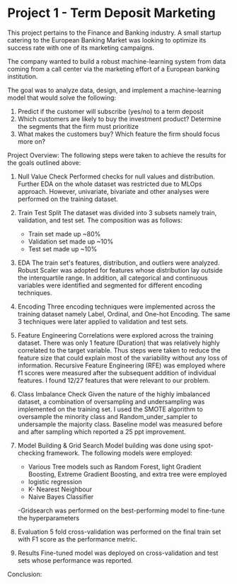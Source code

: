 # Project 1 - Term Deposit Marketing

This project pertains to the Finance and Banking industry. A small startup catering to the European Banking Market was looking to optimize its success rate with one of its marketing campaigns. 

The company wanted to build a robust machine-learning system from data coming from a call center via the marketing effort of a European banking institution. 

The goal was to analyze data, design, and implement a machine-learning model that would solve the following:

1) Predict if the customer will subscribe (yes/no) to a term deposit
2) Which customers are likely to buy the investment product? Determine the segments that the firm must prioritize
3) What makes the customers buy? Which feature the firm should focus more on?


Project Overview:
The following steps were taken to achieve the results for the goals outlined above:

1) Null Value Check
   Performed checks for null values and distribution. Further EDA on the whole dataset was restricted due to MLOps approach. However, univariate, bivariate and other analyses were performed on the training dataset.
   
2) Train Test Split
   The dataset was divided into 3 subsets namely train, validation, and test set. The composition was as follows:
     - Train set made up ~80%
     - Validation set made up ~10%
     - Test set made up ~10%
       
3) EDA
   The train set's features, distribution, and outliers were analyzed. Robust Scaler was adopted for features whose distribution lay outside the interquartile range. In addition, all categorical and continuous variables were identified and segmented for different encoding techniques. 

4) Encoding
   Three encoding techniques were implemented across the training dataset namely Label, Ordinal, and One-hot Encoding. The same 3 techniques were later applied to validation and test sets. 

5) Feature Engineering
   Correlations were explored across the training dataset. There was only 1 feature (Duration) that was relatively highly correlated to the target variable. Thus steps were taken to reduce the feature size that could explain most of the variability without any loss of information. Recursive Feature Engineering (RFE) was employed where f1 scores were measured after the subsequent addition of individual features. I found 12/27 features that were relevant to our problem.

 6) Class Imbalance Check
    Given the nature of the highly imbalanced dataset, a combination of oversampling and undersampling was implemented on the training set. I used the SMOTE algorithm to oversample the minority class and Random_under_sampler to undersample the majority class. Baseline model was measured before and after sampling which reported a 25 ppt improvement.
    
 7) Model Building & Grid Search
    Model building was done using spot-checking framework. The following models were employed:
    - Various Tree models such as Random Forest, light Gradient Boosting, Extreme Gradient Boosting, and extra tree were employed
    - logistic regression
    - K- Nearest Neighbour
    - Naive Bayes Classifier
   
    -Gridsearch was performed on the best-performing model to fine-tune the hyperparameters  
   
  8) Evaluation
     5 fold cross-validation was performed on the final train set with F1 score as the performance metric.

   9) Results
      Fine-tuned model was deployed on cross-validation and test sets whose performance was reported.


Conclusion:


    






